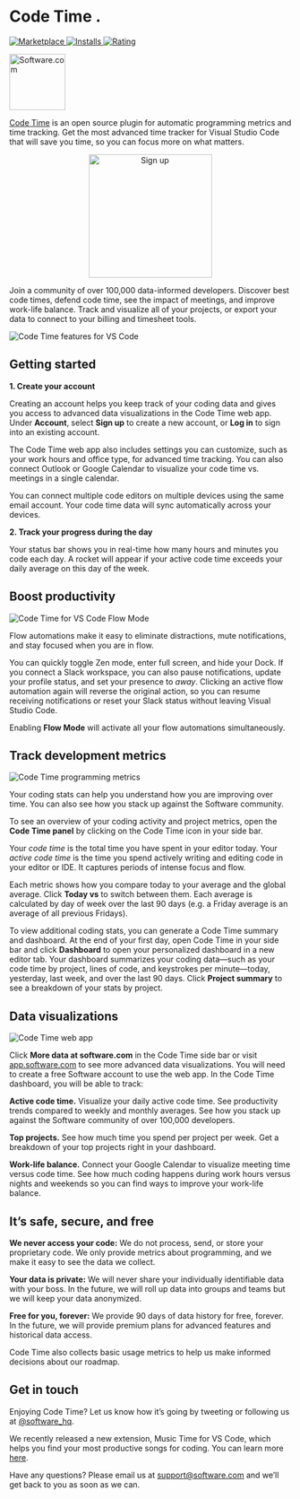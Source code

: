 # Code Time .

<p>
  <a href="https://marketplace.visualstudio.com/items?itemName=softwaredotcom.swdc-vscode">
    <img alt="Marketplace" src="https://vsmarketplacebadge.apphb.com/version-short/softwaredotcom.swdc-vscode.svg?style=flat-square&color=00b4ee&label=marketplace">
  </a>
  <a href="https://marketplace.visualstudio.com/items?itemName=softwaredotcom.swdc-vscode">
    <img alt="Installs" src="https://vsmarketplacebadge.apphb.com/installs-short/softwaredotcom.swdc-vscode.svg?style=flat-square&color=00b4ee">
  </a>
  <a href="https://marketplace.visualstudio.com/items?itemName=softwaredotcom.swdc-vscode">
    <img alt="Rating" src="https://vsmarketplacebadge.apphb.com/rating-short/softwaredotcom.swdc-vscode.svg?style=flat-square&color=00b4ee">
  </a>
</p>

<p><a href="https://www.software.com"><img alt="Software.com" src="https://assets.software.com/readme/software-logo-light.png" width="100px"></a></p>

[Code Time](https://www.software.com/code-time) is an open source plugin for automatic programming metrics and time tracking. Get the most advanced time tracker for Visual Studio Code that will save you time, so you can focus more on what matters.

<p align="center">
  <a href="https://app.software.com/signup?ref=readme">
    <img width="220px" alt="Sign up" src="https://assets.software.com/readme/code-time/signup-button.png">
  </a>
</p>

Join a community of over 100,000 data-informed developers. Discover best code times, defend code time, see the impact of meetings, and improve work-life balance. Track and visualize all of your projects, or export your data to connect to your billing and timesheet tools.

![Code Time features for VS Code](https://assets.software.com/readme/code-time/vscode/features-2.4.0.png)

## Getting started

**1. Create your account**

Creating an account helps you keep track of your coding data and gives you access to advanced data visualizations in the Code Time web app. Under **Account**, select **Sign up** to create a new account, or **Log in** to sign into an existing account. 

The Code Time web app also includes settings you can customize, such as your work hours and office type, for advanced time tracking. You can also connect Outlook or Google Calendar to visualize your code time vs. meetings in a single calendar.

You can connect multiple code editors on multiple devices using the same email account. Your code time data will sync automatically across your devices. 

**2. Track your progress during the day**

Your status bar shows you in real-time how many hours and minutes you code each day. A rocket will appear if your active code time exceeds your daily average on this day of the week.

## Boost productivity

![Code Time for VS Code Flow Mode](https://assets.software.com/readme/code-time/vscode/stay-in-flow-2.4.0.png)

Flow automations make it easy to eliminate distractions, mute notifications, and stay focused when you are in flow. 

You can quickly toggle Zen mode, enter full screen, and hide your Dock. If you connect a Slack workspace, you can also pause notifications, update your profile status, and set your presence to *away*. Clicking an active flow automation again will reverse the original action, so you can resume receiving notifications or reset your Slack status without leaving Visual Studio Code. 

Enabling **Flow Mode** will activate all your flow automations simultaneously. 

## Track development metrics

![Code Time programming metrics](https://assets.software.com/readme/code-time/vscode/measure-progress-2.4.0.png)

Your coding stats can help you understand how you are improving over time. You can also see how you stack up against the Software community. 

To see an overview of your coding activity and project metrics, open the **Code Time panel** by clicking on the Code Time icon in your side bar.

Your *code time* is the total time you have spent in your editor today. Your *active code time* is the time you spend actively writing and editing code in your editor or IDE. It captures periods of intense focus and flow. 

Each metric shows how you compare today to your average and the global average. Click **Today vs** to switch between them. Each average is calculated by day of week over the last 90 days (e.g. a Friday average is an average of all previous Fridays).

To view additional coding stats, you can generate a Code Time summary and dashboard. At the end of your first day, open Code Time in your side bar and click **Dashboard** to open your personalized dashboard in a new editor tab. Your dashboard summarizes your coding data—such as your code time by project, lines of code, and keystrokes per minute—today, yesterday, last week, and over the last 90 days. Click **Project summary** to see a breakdown of your stats by project. 

## Data visualizations

![Code Time web app](https://assets.software.com/readme/code-time/vscode/visualize-everything.png)

Click **More data at software.com** in the Code Time side bar or visit [app.software.com](https://app.software.com) to see more advanced data visualizations. You will need to create a free Software account to use the web app. In the Code Time dashboard, you will be able to track: 

**Active code time.** Visualize your daily active code time. See productivity trends compared to weekly and monthly averages. See how you stack up against the Software community of over 100,000 developers.

**Top projects.** See how much time you spend per project per week. Get a breakdown of your top projects right in your dashboard.

**Work-life balance.** Connect your Google Calendar to visualize meeting time versus code time. See how much coding happens during work hours versus nights and weekends so you can find ways to improve your work-life balance.

## It’s safe, secure, and free

**We never access your code:** We do not process, send, or store your proprietary code. We only provide metrics about programming, and we make it easy to see the data we collect.

**Your data is private:** We will never share your individually identifiable data with your boss. In the future, we will roll up data into groups and teams but we will keep your data anonymized.

**Free for you, forever:** We provide 90 days of data history for free, forever. In the future, we will provide premium plans for advanced features and historical data access.

Code Time also collects basic usage metrics to help us make informed decisions about our roadmap.

## Get in touch

Enjoying Code Time? Let us know how it’s going by tweeting or following us at [@software_hq](https://twitter.com/software_hq).

We recently released a new extension, Music Time for VS Code, which helps you find your most productive songs for coding. You can learn more [here](https://www.software.com/music-time).

Have any questions? Please email us at [support@software.com](mailto:support@software.com) and we’ll get back to you as soon as we can.
